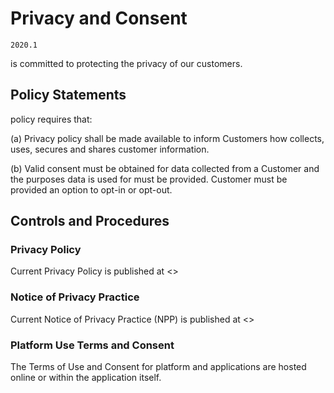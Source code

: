 # Privacy and Consent

`2020.1`

 is committed to protecting the privacy of our customers.

## Policy Statements

 policy requires that:

(a) Privacy policy shall be made available to inform Customers how 
collects, uses, secures and shares customer information. 

(b) Valid consent must be obtained for data collected from a Customer and the
purposes data is used for must be provided.  Customer must be provided an option
to opt-in or opt-out.


## Controls and Procedures


### Privacy Policy

Current Privacy Policy is published at
<>

### Notice of Privacy Practice

Current Notice of Privacy Practice (NPP) is published at
<>

### Platform Use Terms and Consent

The Terms of Use and Consent for  platform and applications
are hosted online or within the application itself.

